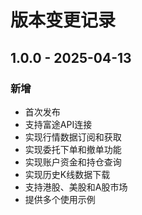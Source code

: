 # 版本变更记录

## 1.0.0 - 2025-04-13
### 新增
- 首次发布
- 支持富途API连接
- 实现行情数据订阅和获取
- 实现委托下单和撤单功能
- 实现账户资金和持仓查询
- 实现历史K线数据下载
- 支持港股、美股和A股市场
- 提供多个使用示例
